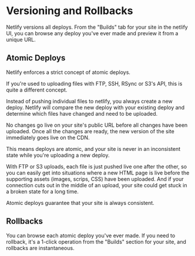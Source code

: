 # Versioning and Rollbacks

Netlify versions all deploys. From the "Builds" tab for your site in the netlify UI, you can browse any deploy you've ever made and preview it from a unique URL.

## Atomic Deploys

Netlify enforces a strict concept of atomic deploys.

If you're used to uploading files with FTP, SSH, RSync or S3's API, this is quite a different concept.

Instead of pushing individual files to netlify, you always create a new deploy. Netlify will compare the new deploy with your existing deploy and determine which files have changed and need to be uploaded.

No changes go live on your site's public URL before all changes have been uploaded. Once all the changes are ready, the new version of the site immediately goes live on the CDN.

This means deploys are atomic, and your site is never in an inconsistent state while you're uploading a new deploy.

With FTP or S3 uploads, each file is just pushed live one after the other, so you can easily get into situations where a new HTML page is live before the supporting assets (images, scrips, CSS) have been uploaded. And if your connection cuts out in the middle of an upload, your site could get stuck in a broken state for a long time.

Atomic deploys guarantee that your site is always consistent.

## Rollbacks

You can browse each atomic deploy you've ever made. If you need to rollback, it's a 1-click operation from the "Builds" section for your site, and rollbacks are instantaneous.

